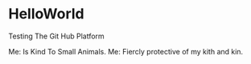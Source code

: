 # HelloWorld
Testing The Git Hub Platform

Me: Is Kind To Small Animals.
Me: Fiercly protective of my kith and kin.
